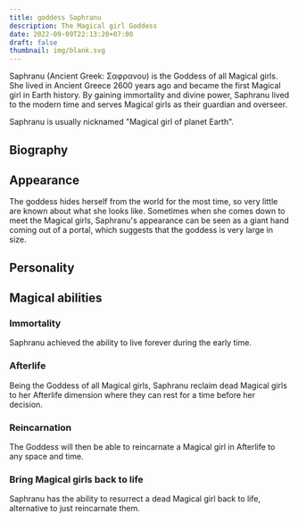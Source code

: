 ```yaml
---
title: goddess Saphranu
description: The Magical girl Goddess
date: 2022-09-09T22:13:20+07:00
draft: false
thumbnail: img/blank.svg
---
```

Saphranu (Ancient Greek: Σαφρανου) is the Goddess of all Magical girls. She lived in Ancient Greece 2600 years ago and became the first Magical girl in Earth history. By gaining immortality and divine power, Saphranu lived to the modern time and serves Magical girls as their guardian and overseer.

Saphranu is usually nicknamed "Magical girl of planet Earth".
## Biography

## Appearance
The goddess hides herself from the world for the most time, so very little are known about what she looks like. Sometimes when she comes down to meet the Magical girls, Saphranu's appearance can be seen as a giant hand coming out of a portal, which suggests that the goddess is very large in size.
## Personality

## Magical abilities
### Immortality
Saphranu achieved the ability to live forever during the early time.
### Afterlife
Being the Goddess of all Magical girls, Saphranu reclaim dead Magical girls to her Afterlife dimension where they can rest for a time before her decision.
### Reincarnation
The Goddess will then be able to reincarnate a Magical girl in Afterlife to any space and time.
### Bring Magical girls back to life
Saphranu has the ability to resurrect a dead Magical girl back to life, alternative to just reincarnate them.
